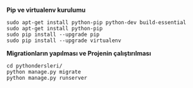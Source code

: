 
**Pip ve virtualenv kurulumu**

    sudo apt-get install python-pip python-dev build-essential
    sudo apt-get install python-pip
    sudo pip install --upgrade pip
    sudo pip install --upgrade virtualenv

**Migrationların yapılması ve Projenin çalıştırılması**

    cd pythondersleri/
    python manage.py migrate
    python manage.py runserver
